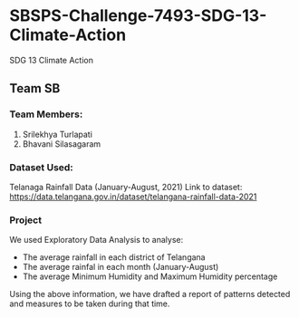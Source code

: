 # SBSPS-Challenge-7493-SDG-13-Climate-Action
SDG 13 Climate Action

## Team SB
### Team Members:
1. Srilekhya Turlapati
2. Bhavani Silasagaram

### Dataset Used:
Telanaga Rainfall Data (January-August, 2021)
Link to dataset: https://data.telangana.gov.in/dataset/telangana-rainfall-data-2021

### Project
We used Exploratory Data Analysis to analyse:
- The average rainfall in each district of Telangana
- The average rainfal in each month (January-August)
- The average Minimum Humidity and Maximum Humidity percentage

Using the above information, we have drafted a report of patterns detected and measures to be taken during that time.

